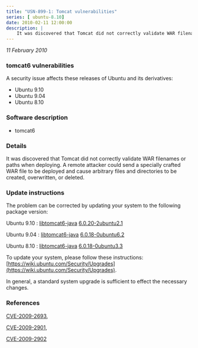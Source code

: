 ```yaml
---
title: "USN-899-1: Tomcat vulnerabilities"
series: [ ubuntu-8.10]
date: 2010-02-11 12:00:00
description: |
    It was discovered that Tomcat did not correctly validate WAR filenames or paths when deploying. A remote attacker could send a specially crafted WAR file to be deployed and cause arbitrary files and directories to be created, overwritten, or deleted. 
--- 
```

 
 

*11 February 2010*

### tomcat6 vulnerabilities

A security issue affects these releases of Ubuntu and its derivatives:

* Ubuntu 9.10
* Ubuntu 9.04
* Ubuntu 8.10

### Software description

* tomcat6 

### Details

It was discovered that Tomcat did not correctly validate WAR filenames or paths when deploying. A remote attacker could send a specially crafted WAR file to be deployed and cause arbitrary files and directories to be created, overwritten, or deleted. 

### Update instructions

The problem can be corrected by updating your system to the following package version:

Ubuntu 9.10
 : [libtomcat6-java](https://launchpad.net/ubuntu/+source/tomcat6) <span> [6.0.20-2ubuntu2.1](https://launchpad.net/ubuntu/+source/tomcat6/6.0.20-2ubuntu2.1) </span> 

Ubuntu 9.04
 : [libtomcat6-java](https://launchpad.net/ubuntu/+source/tomcat6) <span> [6.0.18-0ubuntu6.2](https://launchpad.net/ubuntu/+source/tomcat6/6.0.18-0ubuntu6.2) </span> 

Ubuntu 8.10
 : [libtomcat6-java](https://launchpad.net/ubuntu/+source/tomcat6) <span> [6.0.18-0ubuntu3.3](https://launchpad.net/ubuntu/+source/tomcat6/6.0.18-0ubuntu3.3) </span> 

To update your system, please follow these instructions: [https://wiki.ubuntu.com/Security/Upgrades](https://wiki.ubuntu.com/Security/Upgrades).

In general, a standard system upgrade is sufficient to effect the necessary changes. 

### References

 
 [CVE-2009-2693](http://people.ubuntu.com/~ubuntu-security/cve/CVE-2009-2693), 

 [CVE-2009-2901](http://people.ubuntu.com/~ubuntu-security/cve/CVE-2009-2901), 

 [CVE-2009-2902](http://people.ubuntu.com/~ubuntu-security/cve/CVE-2009-2902)
 


